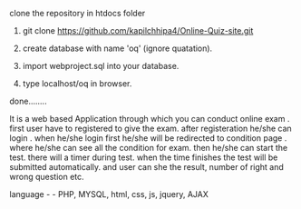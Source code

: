 clone the repository in htdocs folder

1. git clone https://github.com/kapilchhipa4/Online-Quiz-site.git

2. create database with name 'oq'  (ignore quatation).

3. import webproject.sql into your database.

4. type localhost/oq in browser.

done........

It is a web based Application through which you can conduct online exam . first user have to registered to give the exam. after registeration he/she can login . when he/she login first he/she will be redirected to condition page . where he/she can see all the condition for exam. then he/she can start the test. there will a timer during test. when the time finishes the test will be submitted automatically. and user can she the result, number of right and wrong question etc. 

language - - PHP, MYSQL, html, css, js, jquery, AJAX
